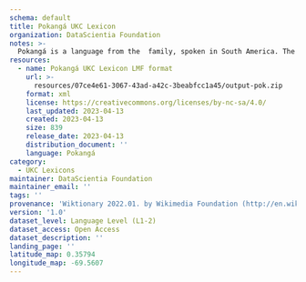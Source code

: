 ```yaml
---
schema: default
title: Pokangá UKC Lexicon
organization: DataScientia Foundation
notes: >-
  Pokangá is a language from the  family, spoken in South America. The UKC Lexicon of Pokangá is represented as a lexico-semantic network. It consists of words, word senses, synsets, as well as sense-level and synset-level relationships.
resources:
  - name: Pokangá UKC Lexicon LMF format
    url: >-
      resources/07ce4e61-3067-43ad-a42c-3beabfcc1a45/output-pok.zip
    format: xml
    license: https://creativecommons.org/licenses/by-nc-sa/4.0/
    last_updated: 2023-04-13
    created: 2023-04-13
    size: 839
    release_date: 2023-04-13
    distribution_document: ''
    language: Pokangá
category:
  - UKC Lexicons
maintainer: DataScientia Foundation
maintainer_email: ''
tags: ''
provenance: 'Wiktionary 2022.01. by Wikimedia Foundation (http://en.wiktionary.org); Princeton WordNet 2.1 by Princeton University (https://wordnet.princeton.edu)'
version: '1.0'
dataset_level: Language Level (L1-2)
dataset_access: Open Access
dataset_description: ''
landing_page: ''
latitude_map: 0.35794
longitude_map: -69.5607
---
```

